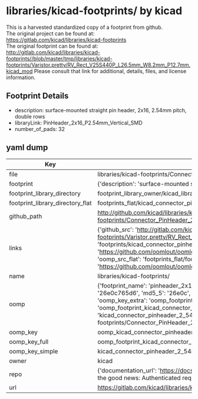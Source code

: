# libraries/kicad-footprints/ by kicad  
This is a harvested standardized copy of a footprint from github.  
The original project can be found at:  
https://gitlab.com/kicad/libraries/kicad-footprints  
The original footprint can be found at:
http://gitlab.com/kicad/libraries/kicad-footprints//blob/master/tmp/libraries/kicad-footprints/Varistor.pretty/RV_Rect_V25S440P_L26.5mm_W8.2mm_P12.7mm.kicad_mod
Please consult that link for additional, details, files, and license information.  
## Footprint Details
* description: surface-mounted straight pin header, 2x16, 2.54mm pitch, double rows  
* libraryLink: PinHeader_2x16_P2.54mm_Vertical_SMD  
* number_of_pads: 32  
## yaml dump  
| Key | Value |  
| --- | --- |  
| file | libraries/kicad-footprints/Connector_PinHeader_2.54mm.pretty/PinHeader_2x16_P2.54mm_Vertical_SMD.kicad_mod |  
| footprint | {'description': 'surface-mounted straight pin header, 2x16, 2.54mm pitch, double rows', 'libraryLink': 'PinHeader_2x16_P2.54mm_Vertical_SMD', 'number_of_pads': 32} |  
| footprint_library_directory | footprint_library_owner/kicad_libraries/kicad-footprints/ |  
| footprint_library_directory_flat | footprints_flat/kicad_connector_pinheader_2_54mm_pinheader_2x16_p2_54mm_vertical_smd/working |  
| github_path | http://github.com/kicad/libraries/kicad-footprints//blob/master/tmp/libraries/kicad-footprints/Connector_PinHeader_2.54mm.pretty/PinHeader_2x16_P2.54mm_Vertical_SMD.kicad_mod |  
| links | {'github_src': 'http://gitlab.com/kicad/libraries/kicad-footprints//blob/master/tmp/libraries/kicad-footprints/Varistor.pretty/RV_Rect_V25S440P_L26.5mm_W8.2mm_P12.7mm.kicad_mod', 'github_src_repo': 'https://gitlab.com/kicad/libraries/kicad-footprints', 'oomp_bot': 'footprints/kicad_connector_pinheader_2_54mm_pinheader_2x16_p2_54mm_vertical_smd/working', 'oomp_bot_github': 'https://github.com/oomlout/oomlout_oomp_footprint_bot/tree/main/footprints/kicad_connector_pinheader_2_54mm_pinheader_2x16_p2_54mm_vertical_smd/working', 'oomp_src_flat': 'footprints_flat/footprints_flat/kicad_connector_pinheader_2_54mm_pinheader_2x16_p2_54mm_vertical_smd/working', 'oomp_src_flat_github': 'https://github.com/oomlout/oomlout_oomp_footprint_src/tree/main/footprints_flat/kicad_connector_pinheader_2_54mm_pinheader_2x16_p2_54mm_vertical_smd/working'} |  
| name | libraries/kicad-footprints/ |  
| oomp | {'footprint_name': 'pinheader_2x16_p2_54mm_vertical_smd', 'library_name': 'connector_pinheader_2_54mm', 'md5': '26e0c765d6a10f5cee998f4a09e70e70', 'md5_10': '26e0c765d6', 'md5_5': '26e0c', 'md5_6': '26e0c7', 'oomp_key': 'oomp_kicad_connector_pinheader_2_54mm_pinheader_2x16_p2_54mm_vertical_smd', 'oomp_key_extra': 'oomp_footprint_kicad_connector_pinheader_2_54mm_pinheader_2x16_p2_54mm_vertical_smd', 'oomp_key_full': 'oomp_footprint_kicad_connector_pinheader_2_54mm_pinheader_2x16_p2_54mm_vertical_smd_26e0c7', 'oomp_key_simple': 'kicad_connector_pinheader_2_54mm_pinheader_2x16_p2_54mm_vertical_smd', 'original_filename': 'libraries/kicad-footprints/Connector_PinHeader_2.54mm.pretty/PinHeader_2x16_P2.54mm_Vertical_SMD.kicad_mod', 'owner_name': 'kicad'} |  
| oomp_key | oomp_kicad_connector_pinheader_2_54mm_pinheader_2x16_p2_54mm_vertical_smd |  
| oomp_key_full | oomp_footprint_kicad_connector_pinheader_2_54mm_pinheader_2x16_p2_54mm_vertical_smd |  
| oomp_key_simple | kicad_connector_pinheader_2_54mm_pinheader_2x16_p2_54mm_vertical_smd |  
| owner | kicad |  
| repo | {'documentation_url': 'https://docs.github.com/rest/overview/resources-in-the-rest-api#rate-limiting', 'message': "API rate limit exceeded for 84.66.173.59. (But here's the good news: Authenticated requests get a higher rate limit. Check out the documentation for more details.)"} |  
| url | https://gitlab.com/kicad/libraries/kicad-footprints |  

